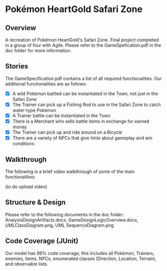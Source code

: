 # Pokémon HeartGold Safari Zone
## Overview
A recreation of Pokémon HeartGold's Safari Zone. Final project completed in a group of four with Agile. Please refer to the GameSpefication.pdf in the doc folder for more information.

## Stories
The GameSpecification.pdf contains a list of all required functionalities. Our additional functionalities are as follows:

*[X] A wild Pokémon battled can be instantiated in the Town, not just in the Safari Zone
*[X] The Trainer can pick up a Fishing Rod to use in the Safari Zone to catch water-type Pokémon
*[X] A Trainer battle can be instantiated in the Town
*[X] There is a Merchant who sells battle items in exchange for earned money
*[X] The Trainer can pick up and ride around on a Bicycle
*[X] There are a variety of NPCs that give hints about gameplay and win conditions

## Walkthrough
The following is a brief video walkthrough of some of the main functionalities:

(to do upload video)

## Structure & Design
Please refer to the following documents in the doc folder: AnalysisDesignArtifacts.docx, GameDesignLogicOverview.docx, UMLClassDiagram.png, UML SequenceDiagram.png

## Code Coverage (JUnit)
Our model has 99% code coverage; this includes all Pokémon, Trainers, enemies, items, NPCs, enumerated classes (Direction, Location, Terrain), and observable lists.
